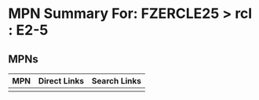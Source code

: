 



# MPN Summary For: FZERCLE25 > rcl : E2-5

## MPNs
  

|MPN|Direct Links|Search Links|
| :--- | :--- | :--- |
||||
